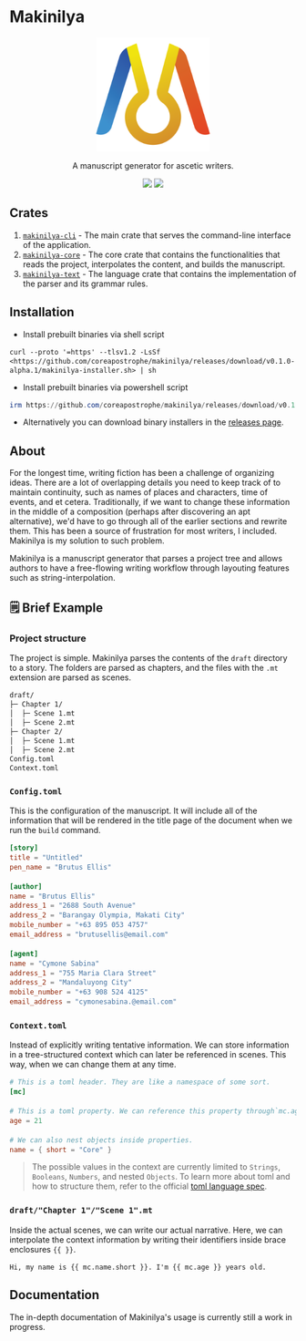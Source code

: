 
# Makinilya

<p align="center"><img src="./assets/makinilya-logo.png" style="height:200px"/></p>
<p align="center">
    A manuscript generator for ascetic writers.
</p>
<p align="center">
    <img src="https://github.com/coreapostrophe/makinilya/actions/workflows/release.yml/badge.svg">
    <img src="https://github.com/coreapostrophe/makinilya/actions/workflows/build.yml/badge.svg">
</p>

## Crates

1. [`makinilya-cli`](./makinilya-cli/) - The main crate that serves the command-line interface of the application.
2. [`makinilya-core`](./makinilya-core/) - The core crate that contains the functionalities that reads the project, interpolates the content, and builds the manuscript.
3. [`makinilya-text`](./makinilya-text/) - The language crate that contains the implementation of the parser and its grammar rules.

## Installation

- Install prebuilt binaries via shell script

```shell
curl --proto '=https' --tlsv1.2 -LsSf <https://github.com/coreapostrophe/makinilya/releases/download/v0.1.0-alpha.1/makinilya-installer.sh> | sh
```

- Install prebuilt binaries via powershell script

```powershell
irm https://github.com/coreapostrophe/makinilya/releases/download/v0.1.0-alpha.1/makinilya-installer.ps1 | iex
```

- Alternatively you can download binary installers in the [releases page](https://github.com/coreapostrophe/makinilya/releases).

## About

For the longest time, writing fiction has been a challenge of organizing ideas. There are a lot of overlapping details you need to keep track of to maintain continuity, such as names of places and characters, time of events, and et cetera. Traditionally, if we want to change these information in the middle of a composition (perhaps after discovering an apt alternative), we'd have to go through all of the earlier sections and rewrite them. This has been a source of frustration for most writers, I included. Makinilya is my solution to such problem.

Makinilya is a manuscript generator that parses a project tree and allows authors to have a free-flowing writing workflow through layouting features such as string-interpolation.

## 🗒️ Brief Example

### Project structure

The project is simple. Makinilya parses the contents of the `draft` directory to a story. The folders are parsed as chapters, and the files with the `.mt` extension are parsed as scenes.

```plaintext
draft/
├─ Chapter 1/
│  ├─ Scene 1.mt
│  ├─ Scene 2.mt
├─ Chapter 2/
│  ├─ Scene 1.mt
│  ├─ Scene 2.mt
Config.toml
Context.toml
```

### `Config.toml`

This is the configuration of the manuscript. It will include all of the information that will be rendered in the title page of the document when we run the `build` command.

```toml
[story]
title = "Untitled"
pen_name = "Brutus Ellis"

[author]
name = "Brutus Ellis"
address_1 = "2688 South Avenue"
address_2 = "Barangay Olympia, Makati City"
mobile_number = "+63 895 053 4757"
email_address = "brutusellis@email.com"

[agent]
name = "Cymone Sabina"
address_1 = "755 Maria Clara Street"
address_2 = "Mandaluyong City"
mobile_number = "+63 908 524 4125"
email_address = "cymonesabina.@email.com"
```

### `Context.toml`

Instead of explicitly writing tentative information. We can store information in a tree-structured context which can later be referenced in scenes. This way, when we can change them at any time.

```toml
# This is a toml header. They are like a namespace of some sort.
[mc]                        

# This is a toml property. We can reference this property through`mc.age`
age = 21

# We can also nest objects inside properties.
name = { short = "Core" }
```

>The possible values in the context are currently limited to `Strings`, `Booleans`, `Numbers`, and nested `Objects`. To learn more about toml and how to structure them, refer to the official [toml language spec](https://toml.io/en/v1.0.0).

### `draft/"Chapter 1"/"Scene 1".mt`

Inside the actual scenes, we can write our actual narrative. Here, we can interpolate the context information by writing their identifiers inside brace enclosures `{{ }}`.

```plaintext
Hi, my name is {{ mc.name.short }}. I'm {{ mc.age }} years old.
```

## Documentation

The in-depth documentation of Makinilya's usage is currently still a work in progress.
